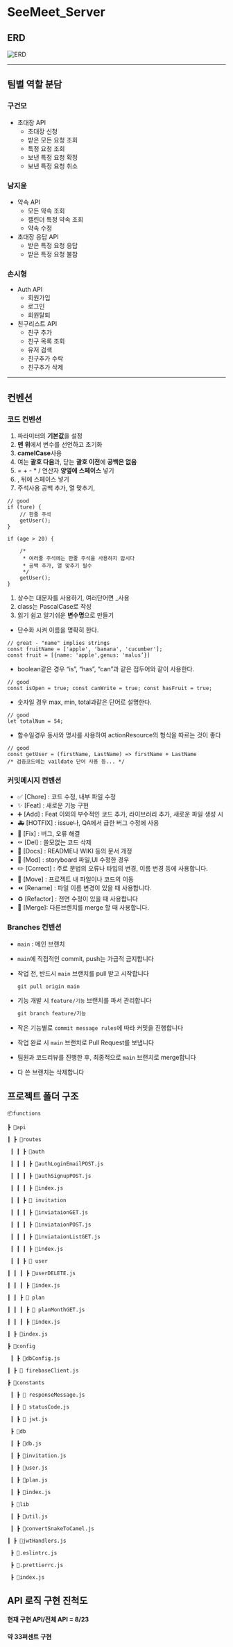 # SeeMeet_Server

## ERD ##

![ERD](https://user-images.githubusercontent.com/51692363/148905247-164d468b-5a75-49ff-8dc0-74a52a8d474e.jpg)

---

## 팀별 역할 분담 ##

### 구건모 ###

* 초대장 API
  - 초대장 신청
  - 받은 모든 요청 조회
  - 특정 요청 조회
  - 보낸 특정 요청 확정
  - 보낸 특정 요청 취소

### 남지윤 ###

* 약속 API
  - 모든 약속 조회
  - 캘린더 특정 약속 조회
  - 약속 수정
* 초대장 응답 API
  - 받은 특정 요청 응답
  - 받은 특정 요청 불참

### 손시형 ###

* Auth API
  - 회원가입
  - 로그인
  - 회원탈퇴
* 친구리스트 API
  - 친구 추가
  - 친구 목록 조회
  - 유저 검색
  - 친구추가 수락
  - 친구추가 삭제

---

## 컨벤션 ##

### 코드 컨벤션

1. 파라미터의 **기본값**을 설정
2. **맨 위**에서 변수를 선언하고 초기화
3. **camelCase**사용
4. 여는 **괄호 다음**과, 닫는 **괄호 이전**에 **공백은 없음**
5. = + - * / 연산자 **양옆에 스페이스** 넣기
6. , 뒤에 스페이스 넣기
7. 주석사용 공백 추가, 열 맞추기,

```
// good
if (ture) {
    // 한줄 주석
    getUser();
}

if (age > 20) {

    /*
     * 여러줄 주석에는 한줄 주석을 사용하지 맙시다
     * 공백 추가, 열 맞추기 필수
     */
    getUser();
}
```

1. 상수는 대문자를 사용하기, 여러단어면 _사용
2. class는 PascalCase로 작성
3. 읽기 쉽고 알기쉬운 **변수명**으로 만들기

- 단수화 시켜 이름을 명확히 한다.

```
// great - "name" implies strings
const fruitName = ['apple', 'banana', 'cucumber'];
const fruit = [{name: 'apple',genus: 'malus’}]
```

- boolean같은 경우 “is”, “has”, “can”과 같은 접두어와 같이 사용한다.

```
// good
const isOpen = true; const canWrite = true; const hasFruit = true;
```

- 숫자일 경우 max, min, total과같은 단어로 설명한다.

```
// good
let totalNum = 54;
```

- 함수일경우 동사와 명사를 사용하여 actionResource의 형식을 따르는 것이 좋다

```
// good
const getUser = (firstName, LastName) => firstName + LastName
/* 검증코드에는 vaildate 단어 사용 등... */
```

### 커밋메시지 컨벤션

- ✅ [Chore] : 코드 수정, 내부 파일 수정
- ✨ [Feat] : 새로운 기능 구현
- ➕ [Add] : Feat 이외의 부수적인 코드 추가, 라이브러리 추가, 새로운 파일 생성 시
- 🚑️ [HOTFIX] : issue나, QA에서 급한 버그 수정에 사용
- 🔨 [Fix] : 버그, 오류 해결
- ⚰️ [Del] : 쓸모없는 코드 삭제
- 📝 [Docs] : README나 WIKI 등의 문서 개정
- 💄 [Mod] : storyboard 파일,UI 수정한 경우
- ✏️ [Correct] : 주로 문법의 오류나 타입의 변경, 이름 변경 등에 사용합니다.
- 🚚 [Move] : 프로젝트 내 파일이나 코드의 이동
- ⏪️ [Rename] : 파일 이름 변경이 있을 때 사용합니다.
- ♻️ [Refactor] : 전면 수정이 있을 때 사용합니다
- 🔀 [Merge]: 다른브렌치를 merge 할 때 사용합니다.

### Branches 컨벤션

- `main` : 메인 브랜치

- `main`에 직접적인 commit, push는 가급적 금지합니다

- 작업 전, 반드시 `main` 브랜치를 pull 받고 시작합니다

  ```markdown
  git pull origin main
  ```

- 기능 개발 시 `feature/기능` 브랜치를 파서 관리합니다

  ```markdown
  git branch feature/기능
  ```

- 작은 기능별로 `commit message rules`에 따라 커밋을 진행합니다

- 작업 완료 시 `main` 브랜치로 Pull Request를 보냅니다

- 팀원과 코드리뷰를 진행한 후, 최종적으로 `main` 브랜치로 merge합니다

- 다 쓴 브랜치는 삭제합니다

## 프로젝트 폴더 구조

```
📦functions 

┣ 📂api 

┃ ┣ 📂routes

 ┃ ┃ ┣ 📂auth

 ┃ ┃ ┃ ┣ 📜authLoginEmailPOST.js

 ┃ ┃ ┃ ┣ 📜authSignupPOST.js

 ┃ ┃ ┃ ┣ 📜index.js

 ┃ ┃ ┣ 📂 invitation

 ┃ ┃ ┃ ┣ 📜inviataionGET.js

 ┃ ┃ ┃ ┣ 📜inviataionPOST.js

 ┃ ┃ ┃ ┣ 📜inviataionListGET.js

 ┃ ┃ ┃ ┣ 📜index.js 

 ┃ ┃ ┣ 📂 user

┃ ┃ ┃ ┣ 📜userDELETE.js 

┃ ┃ ┃ ┣ 📜index.js 

┃ ┃ ┣ 📂 plan

┃ ┃ ┃ ┣ 📜 planMonthGET.js

┃ ┃ ┃ ┣ 📜index.js 

┃ ┣ 📜index.js

┣ 📂config

 ┃ ┣ 📜dbConfig.js 

┃ ┣ 📜 firebaseClient.js 

┣ 📂constants

 ┃ ┣ 📜 responseMessage.js

 ┃ ┣ 📜 statusCode.js

 ┃ ┣ 📜 jwt.js

 ┣ 📂db

 ┃ ┣ 📜db.js

 ┃ ┣ 📜invitation.js

 ┃ ┣ 📜user.js

 ┃ ┣ 📜plan.js

 ┃ ┣ 📜index.js

 ┣ 📂lib

 ┃ ┣ 📜util.js

 ┃ ┣ 📜convertSnakeToCamel.js

┃ ┣ 📜jwtHandlers.js

 ┣ 📜.eslintrc.js

 ┣ 📜.prettierrc.js

 ┣ 📜index.js
```

## API 로직 구현 진척도 ##

#### 현재 구현 API/전체 API = 8/23 ####

#### 약 33퍼센트 구현 ####

